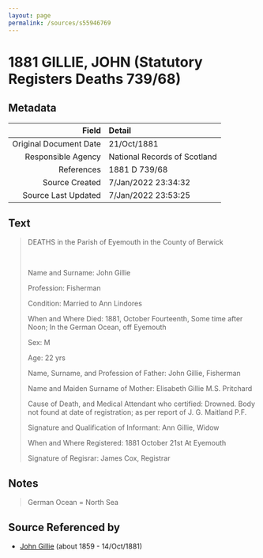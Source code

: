 ```yaml
---
layout: page
permalink: /sources/s55946769
---
```


# 1881 GILLIE, JOHN (Statutory Registers Deaths 739/68)

## Metadata
Field | Detail
---:|:---
Original Document Date | 21/Oct/1881
Responsible Agency | National Records of Scotland
References | 1881 D 739/68
Source Created | 7/Jan/2022 23:34:32
Source Last Updated | 7/Jan/2022 23:53:25

## Text

> DEATHS in the Parish of Eyemouth in the County of Berwick
>
> <br/>
>
> Name and Surname: John Gillie
>
> Profession: Fisherman
>
> Condition: Married to Ann Lindores
>
> When and Where Died: 1881, October Fourteenth, Some time after Noon; In the German Ocean, off Eyemouth
>
> Sex: M
>
> Age: 22 yrs
>
> Name, Surname, and Profession of Father: John Gillie, Fisherman
>
> Name and Maiden Surname of Mother: Elisabeth Gillie M.S. Pritchard
>
> Cause of Death, and Medical Attendant who certified: Drowned. Body not found at date of registration; as per report of J. G. Maitland P.F.
>
> Signature and Qualification of Informant: Ann Gillie, Widow
>
> When and Where Registered: 1881 October 21st At Eyemouth
>
> Signature of Regisrar: James Cox, Registrar
>

## Notes

> German Ocean = North Sea
>


## Source Referenced by

* [John Gillie](../people/@49104732@-john-gillie-b1859-d1881-10-14.md) (about 1859 - 14/Oct/1881)
